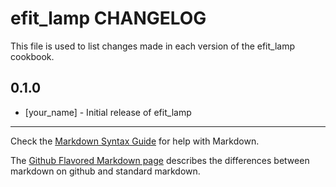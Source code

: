 # efit_lamp CHANGELOG

This file is used to list changes made in each version of the efit_lamp cookbook.

## 0.1.0
- [your_name] - Initial release of efit_lamp

- - -
Check the [Markdown Syntax Guide](http://daringfireball.net/projects/markdown/syntax) for help with Markdown.

The [Github Flavored Markdown page](http://github.github.com/github-flavored-markdown/) describes the differences between markdown on github and standard markdown.

